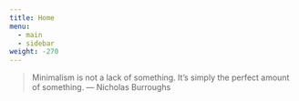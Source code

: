 ```yaml
---
title: Home
menu:
  - main
  - sidebar
weight: -270
---
```


> Minimalism is not a lack of something. It’s simply the perfect amount of something.
> — Nicholas Burroughs
